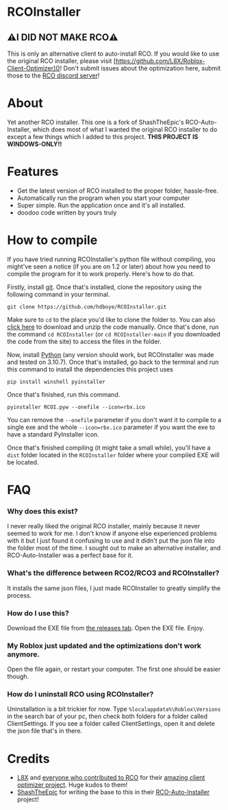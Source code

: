 # RCOInstaller

## ⚠️I DID NOT MAKE RCO⚠️

This is only an alternative client to auto-install RCO. If you would like to use the original RCO installer, please visit [https://github.com/L8X/Roblox-Client-Optimizer]()! Don't submit issues about the optimization here, submit those to the [RCO discord server](https://roblox-client-optimizer.simulhost.com/discord)!

# About

Yet another RCO installer. This one is a fork of ShashTheEpic's RCO-Auto-Installer, which does most of what I wanted the original RCO installer to do except a few things which I added to this project. **THIS PROJECT IS WINDOWS-ONLY!!**

# Features

* Get the latest version of RCO installed to the proper folder, hassle-free.
* Automatically run the program when you start your computer
* Super simple. Run the application once and it's all installed.
* doodoo code written by yours truly

# How to compile

If you have tried running RCOInstaller's python file without compiling, you might've seen a notice (if you are on 1.2 or later) about how you need to compile the program for it to work properly. Here's how to do that.

Firstly, install [git](https://git-scm.com/). Once that's installed, clone the repository using the following command in your terminal.

```
git clone https://github.com/hdboye/RCOInstaller.git
```

Make sure to `cd` to the place you'd like to clone the folder to. You can also [click here](https://github.com/hdboye/RCOInstaller/archive/refs/heads/main.zip) to download and unzip the code manually. Once that's done, run the command `cd RCOInstaller` (or `cd RCOInstaller-main` if you downloaded the code from the site) to access the files in the folder.

Now, install [Python](https://www.python.org/downloads/) (any version should work, but RCOInstaller was made and tested on 3.10.7). Once that's installed, go back to the terminal and run this command to install the dependencies this project uses

```
pip install winshell pyinstaller
```

Once that's finished, run this command.

```
pyinstaller RCOI.pyw --onefile --icon=rbx.ico
```

You can remove the `--onefile` parameter if you don't want it to compile to a single exe and the whole `--icon=rbx.ico` parameter if you want the exe to have a standard PyInstaller icon.

Once that's finished compiling (it might take a small while), you'll have a `dist` folder located in the `RCOInstaller` folder where your compiled EXE will be located.

# FAQ

### Why does this exist?

I never really liked the original RCO installer, mainly because it never seemed to work for me. I don't know if anyone else experienced problems with it but I just found it confusing to use and it didn't put the json file into the folder most of the time. I sought out to make an alternative installer, and RCO-Auto-Installer was a perfect base for it.

### What's the difference between RCO2/RCO3 and RCOInstaller?

It installs the same json files, I just made RCOInstaller to greatly simplify the process.

### How do I use this?

Download the EXE file from [the releases tab](https://github.com/hdboye/RCOInstaller/releases/latest). Open the EXE file. Enjoy.

### My Roblox just updated and the optimizations don't work anymore.

Open the file again, or restart your computer. The first one should be easier though.

### How do I uninstall RCO using RCOInstaller?

Uninstallation is a bit trickier for now. Type `%localappdata%\Roblox\Versions` in the search bar of your pc, then check both folders for a folder called ClientSettings. If you see a folder called ClientSettings, open it and delete the json file that's in there.

# Credits

* [L8X](https://github.com/L8X) and [everyone who contributed to RCO](https://github.com/L8X/Roblox-Client-Optimizer/graphs/contributors) for their [amazing client optimizer project](https://github.com/L8X/Roblox-Client-Optimizer). Huge kudos to them!
* [ShashTheEpic](https://github.com/ShashTheEpic) for writing the base to this in their [RCO-Auto-Installer](https://github.com/ShashTheEpic/RCO-Auto-Installer) project!
